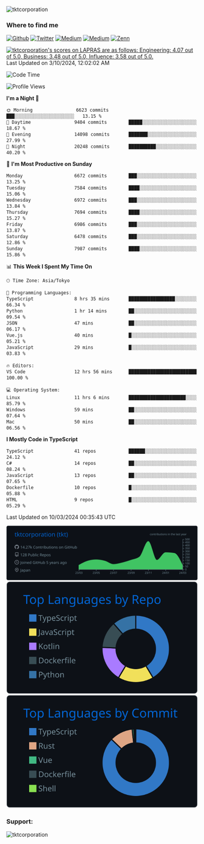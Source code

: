 <p align="left"> <img src="https://komarev.com/ghpvc/?username=tktcorporation&label=Profile%20views&color=0e75b6&style=flat" alt="tktcorporation" /> </p>

<h3>Where to find me</h3>
<p>
<a href="https://github.com/tktcorporation" target="_blank"><img alt="Github" src="https://img.shields.io/badge/GitHub-%2312100E.svg?&style=for-the-badge&logo=Github&logoColor=white" /></a>
<a href="https://twitter.com/tktcorporation" target="_blank"><img alt="Twitter" src="https://img.shields.io/badge/twitter-%231DA1F2.svg?&style=for-the-badge&logo=twitter&logoColor=white" /></a>
<a href="https://www.linkedin.com/in/tktcorporation" target="_blank"><img alt="Medium" src="https://img.shields.io/badge/linkdin-0a66c2.svg?&style=for-the-badge&logo=linkedin&logoColor=white" /></a>
<a href="https://qiita.com/tktcorporation" target="_blank"><img alt="Medium" src="https://img.shields.io/badge/qiita-55C500.svg?&style=for-the-badge&logo=qiita&logoColor=white" /></a>
<a href="https://zenn.dev/tktcorporation" target="_blank"><img alt="Zenn" src="https://img.shields.io/badge/Zenn-3EA8FF.svg?&style=for-the-badge&logo=Zenn&logoColor=white" /></a>
</p>

<!--START_SECTION:lapras-card-->
<p ><a href="https://lapras.com/public/tktcorporation" target="_blank" rel="noopener noreferrer"><img alt="tktcorporation's scores on LAPRAS are as follows: Engineering: 4.07 out of 5.0, Business: 3.48 out of 5.0, Influence: 3.58 out of 5.0." src="https://lapras-card-generator.vercel.app/api/svg?e=4.07&b=3.48&i=3.58&b1=%23232323&b2=%236d6d6d&i1=%23212121&i2=%23818181&l=en" width="300" ></a>  
Last Updated on 3/10/2024, 12:02:02 AM</p>
<!--END_SECTION:lapras-card-->
  
<!--START_SECTION:waka-->
![Code Time](http://img.shields.io/badge/Code%20Time-1%2C425%20hrs%2055%20mins-blue)

![Profile Views](http://img.shields.io/badge/Profile%20Views-0-blue)

**I'm a Night 🦉** 

```text
🌞 Morning                6623 commits        ███░░░░░░░░░░░░░░░░░░░░░░   13.15 % 
🌆 Daytime                9404 commits        █████░░░░░░░░░░░░░░░░░░░░   18.67 % 
🌃 Evening                14098 commits       ███████░░░░░░░░░░░░░░░░░░   27.99 % 
🌙 Night                  20248 commits       ██████████░░░░░░░░░░░░░░░   40.20 % 
```
📅 **I'm Most Productive on Sunday** 

```text
Monday                   6672 commits        ███░░░░░░░░░░░░░░░░░░░░░░   13.25 % 
Tuesday                  7584 commits        ████░░░░░░░░░░░░░░░░░░░░░   15.06 % 
Wednesday                6972 commits        ███░░░░░░░░░░░░░░░░░░░░░░   13.84 % 
Thursday                 7694 commits        ████░░░░░░░░░░░░░░░░░░░░░   15.27 % 
Friday                   6986 commits        ███░░░░░░░░░░░░░░░░░░░░░░   13.87 % 
Saturday                 6478 commits        ███░░░░░░░░░░░░░░░░░░░░░░   12.86 % 
Sunday                   7987 commits        ████░░░░░░░░░░░░░░░░░░░░░   15.86 % 
```


📊 **This Week I Spent My Time On** 

```text
🕑︎ Time Zone: Asia/Tokyo

💬 Programming Languages: 
TypeScript               8 hrs 35 mins       █████████████████░░░░░░░░   66.34 % 
Python                   1 hr 14 mins        ██░░░░░░░░░░░░░░░░░░░░░░░   09.54 % 
JSON                     47 mins             ██░░░░░░░░░░░░░░░░░░░░░░░   06.17 % 
Vue.js                   40 mins             █░░░░░░░░░░░░░░░░░░░░░░░░   05.21 % 
JavaScript               29 mins             █░░░░░░░░░░░░░░░░░░░░░░░░   03.83 % 

🔥 Editors: 
VS Code                  12 hrs 56 mins      █████████████████████████   100.00 % 

💻 Operating System: 
Linux                    11 hrs 6 mins       █████████████████████░░░░   85.79 % 
Windows                  59 mins             ██░░░░░░░░░░░░░░░░░░░░░░░   07.64 % 
Mac                      50 mins             ██░░░░░░░░░░░░░░░░░░░░░░░   06.56 % 
```

**I Mostly Code in TypeScript** 

```text
TypeScript               41 repos            ██████░░░░░░░░░░░░░░░░░░░   24.12 % 
C#                       14 repos            ██░░░░░░░░░░░░░░░░░░░░░░░   08.24 % 
JavaScript               13 repos            ██░░░░░░░░░░░░░░░░░░░░░░░   07.65 % 
Dockerfile               10 repos            █░░░░░░░░░░░░░░░░░░░░░░░░   05.88 % 
HTML                     9 repos             █░░░░░░░░░░░░░░░░░░░░░░░░   05.29 % 
```




 Last Updated on 10/03/2024 00:35:43 UTC
<!--END_SECTION:waka-->

[![](https://raw.githubusercontent.com/tktcorporation/tktcorporation/master/profile-summary-card-output/github_dark/0-profile-details.svg)](https://github.com/vn7n24fzkq/github-profile-summary-cards)
[![](https://raw.githubusercontent.com/tktcorporation/tktcorporation/master/profile-summary-card-output/github_dark/1-repos-per-language.svg)](https://github.com/vn7n24fzkq/github-profile-summary-cards) [![](https://raw.githubusercontent.com/tktcorporation/tktcorporation/master/profile-summary-card-output/github_dark/2-most-commit-language.svg)](https://github.com/vn7n24fzkq/github-profile-summary-cards)

<h3 align="left">Support:</h3>
<p><a href="https://www.buymeacoffee.com/tktcorporation"> <img align="left" src="https://cdn.buymeacoffee.com/buttons/v2/default-yellow.png" height="50" width="210" alt="tktcorporation" /></a></p><br><br>

